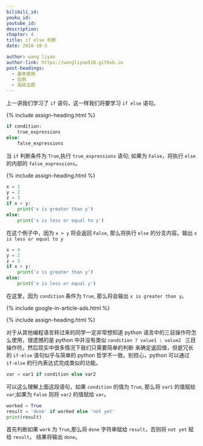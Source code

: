 ```yaml
---
bilibili_id: 
youku_id: 
youtube_id: 
description: 
chapter: 4
title: if else 判断
date: 2018-10-3

author: wang liyao
author-link: https://wangliyao518.github.io
post-headings:
  - 基本使用
  - 实例
  - 高级主题
---
```




上一讲我们学习了 `if` 语句，这一样我们将要学习 `if else` 语句。


{% include assign-heading.html %}

```python
if condition:
    true_expressions
else:
    false_expressions
```

当 `if` 判断条件为 `True`,执行 `true_expressions` 语句; 如果为 `False`，将执行 `else` 的内部的
`false_expressions`。


{% include assign-heading.html %}

```python
x = 1
y = 2
z = 3
if x > y:
    print('x is greater than y')
else:
    print('x is less or equal to y')
```

在这个例子中，因为 `x > y` 将会返回 `False`, 那么将执行 `else` 的分支内容。输出 `x is less or equal to y`

```python
x = 4
y = 2
z = 3
if x > y:
    print('x is greater than y')
else:
    print('x is less or equal y')
```

在这里，因为 `condition` 条件为 `True`, 那么将会输出 `x is greater than y`。


{% include google-in-article-ads.html %}

{% include assign-heading.html %}

对于从其他编程语言转过来的同学一定非常想知道 python 语言中的三目操作符怎么使用，很遗憾的是 python
中并没有类似 `condition ? value1 : value2 ` 三目操作符。然后现实中很多情况下我们只需要简单的判断
来确定返回值，但是冗长的 `if-else` 语句似乎与简单的 python 哲学不一致。别担心，python 可以通过
`if-else` 的行内表达式完成类似的功能。

```python
var = var1 if condition else var2
```

可以这么理解上面这段语句，如果 `condition` 的值为 `True`, 那么将 `var1` 的值赋给 `var`;如果为 `False`
则将 `var2` 的值赋给 `var`。

```python
worked = True
result = 'done' if worked else 'not yet'
print(result)
```

首先判断如果 `work` 为 `True`,那么将 `done` 字符串赋给 `result`，否则将 `not yet` 赋给 `result`。
结果将输出 `done`。